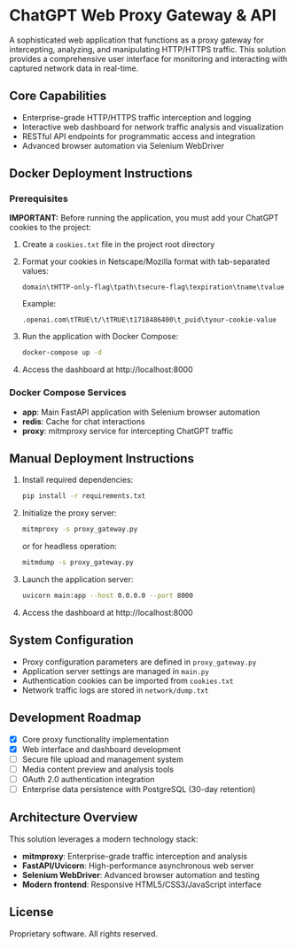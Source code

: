 # ChatGPT Web Proxy Gateway & API

A sophisticated web application that functions as a proxy gateway for intercepting, analyzing, and manipulating HTTP/HTTPS traffic. This solution provides a comprehensive user interface for monitoring and interacting with captured network data in real-time.

## Core Capabilities

- Enterprise-grade HTTP/HTTPS traffic interception and logging
- Interactive web dashboard for network traffic analysis and visualization
- RESTful API endpoints for programmatic access and integration
- Advanced browser automation via Selenium WebDriver

## Docker Deployment Instructions

### Prerequisites

**IMPORTANT:** Before running the application, you must add your ChatGPT cookies to the project:

1. Create a `cookies.txt` file in the project root directory
2. Format your cookies in Netscape/Mozilla format with tab-separated values:
   ```
   domain\tHTTP-only-flag\tpath\tsecure-flag\texpiration\tname\tvalue
   ```
   Example:
   ```
   .openai.com\tTRUE\t/\tTRUE\t1718486400\t_puid\tyour-cookie-value
   ```

3. Run the application with Docker Compose:
   ```bash
   docker-compose up -d
   ```

4. Access the dashboard at http://localhost:8000

### Docker Compose Services

- **app**: Main FastAPI application with Selenium browser automation
- **redis**: Cache for chat interactions
- **proxy**: mitmproxy service for intercepting ChatGPT traffic

## Manual Deployment Instructions

1. Install required dependencies:
   ```bash
   pip install -r requirements.txt
   ```

2. Initialize the proxy server:
   ```bash
   mitmproxy -s proxy_gateway.py
   ```
   or for headless operation:
   ```bash
   mitmdump -s proxy_gateway.py
   ```

3. Launch the application server:
   ```bash
   uvicorn main:app --host 0.0.0.0 --port 8000
   ```

4. Access the dashboard at http://localhost:8000

## System Configuration

- Proxy configuration parameters are defined in `proxy_gateway.py`
- Application server settings are managed in `main.py`
- Authentication cookies can be imported from `cookies.txt`
- Network traffic logs are stored in `network/dump.txt`

## Development Roadmap

- [x] Core proxy functionality implementation
- [x] Web interface and dashboard development
- [ ] Secure file upload and management system
- [ ] Media content preview and analysis tools
- [ ] OAuth 2.0 authentication integration
- [ ] Enterprise data persistence with PostgreSQL (30-day retention)

## Architecture Overview

This solution leverages a modern technology stack:
- **mitmproxy**: Enterprise-grade traffic interception and analysis
- **FastAPI/Uvicorn**: High-performance asynchronous web server
- **Selenium WebDriver**: Advanced browser automation and testing
- **Modern frontend**: Responsive HTML5/CSS3/JavaScript interface

## License

Proprietary software. All rights reserved.